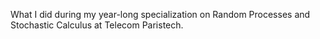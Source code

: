 What I did during my year-long specialization on Random Processes and Stochastic Calculus at Telecom Paristech. 
